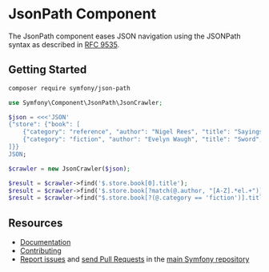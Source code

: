 JsonPath Component
==================

The JsonPath component eases JSON navigation using the JSONPath syntax as described in [RFC 9535](https://www.rfc-editor.org/rfc/rfc9535.html).

Getting Started
---------------

```bash
composer require symfony/json-path
```

```php
use Symfony\Component\JsonPath\JsonCrawler;

$json = <<<'JSON'
{"store": {"book": [
    {"category": "reference", "author": "Nigel Rees", "title": "Sayings", "price": 8.95},
    {"category": "fiction", "author": "Evelyn Waugh", "title": "Sword", "price": 12.99}
]}}
JSON;

$crawler = new JsonCrawler($json);

$result = $crawler->find('$.store.book[0].title');
$result = $crawler->find('$.store.book[?match(@.author, "[A-Z].*el.+")]');
$result = $crawler->find("$.store.book[?(@.category == 'fiction')].title");
```

Resources
---------

 * [Documentation](https://symfony.com/doc/current/components/json_path.html)
 * [Contributing](https://symfony.com/doc/current/contributing/index.html)
 * [Report issues](https://github.com/symfony/symfony/issues) and
   [send Pull Requests](https://github.com/symfony/symfony/pulls)
   in the [main Symfony repository](https://github.com/symfony/symfony)

